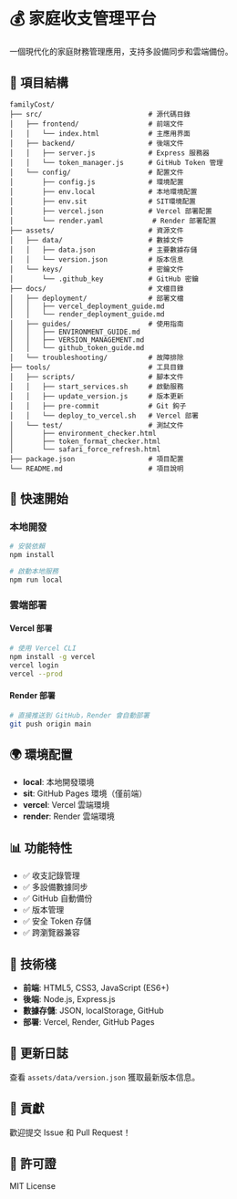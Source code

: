 # 💰 家庭收支管理平台

一個現代化的家庭財務管理應用，支持多設備同步和雲端備份。

## 📁 項目結構

```
familyCost/
├── src/                          # 源代碼目錄
│   ├── frontend/                 # 前端文件
│   │   └── index.html            # 主應用界面
│   ├── backend/                  # 後端文件
│   │   ├── server.js             # Express 服務器
│   │   └── token_manager.js      # GitHub Token 管理
│   └── config/                   # 配置文件
│       ├── config.js             # 環境配置
│       ├── env.local             # 本地環境配置
│       ├── env.sit               # SIT環境配置
│       ├── vercel.json           # Vercel 部署配置
│       └── render.yaml            # Render 部署配置
├── assets/                       # 資源文件
│   ├── data/                     # 數據文件
│   │   ├── data.json             # 主要數據存儲
│   │   └── version.json          # 版本信息
│   └── keys/                     # 密鑰文件
│       └── .github_key           # GitHub 密鑰
├── docs/                         # 文檔目錄
│   ├── deployment/               # 部署文檔
│   │   ├── vercel_deployment_guide.md
│   │   └── render_deployment_guide.md
│   ├── guides/                   # 使用指南
│   │   ├── ENVIRONMENT_GUIDE.md
│   │   ├── VERSION_MANAGEMENT.md
│   │   └── github_token_guide.md
│   └── troubleshooting/          # 故障排除
├── tools/                        # 工具目錄
│   ├── scripts/                  # 腳本文件
│   │   ├── start_services.sh     # 啟動服務
│   │   ├── update_version.js     # 版本更新
│   │   ├── pre-commit            # Git 鉤子
│   │   └── deploy_to_vercel.sh   # Vercel 部署
│   └── test/                     # 測試文件
│       ├── environment_checker.html
│       ├── token_format_checker.html
│       └── safari_force_refresh.html
├── package.json                  # 項目配置
└── README.md                     # 項目說明
```

## 🚀 快速開始

### 本地開發

```bash
# 安裝依賴
npm install

# 啟動本地服務
npm run local
```

### 雲端部署

#### Vercel 部署
```bash
# 使用 Vercel CLI
npm install -g vercel
vercel login
vercel --prod
```

#### Render 部署
```bash
# 直接推送到 GitHub，Render 會自動部署
git push origin main
```

## 🌍 環境配置

- **local**: 本地開發環境
- **sit**: GitHub Pages 環境（僅前端）
- **vercel**: Vercel 雲端環境
- **render**: Render 雲端環境

## 📊 功能特性

- ✅ 收支記錄管理
- ✅ 多設備數據同步
- ✅ GitHub 自動備份
- ✅ 版本管理
- ✅ 安全 Token 存儲
- ✅ 跨瀏覽器兼容

## 🔧 技術棧

- **前端**: HTML5, CSS3, JavaScript (ES6+)
- **後端**: Node.js, Express.js
- **數據存儲**: JSON, localStorage, GitHub
- **部署**: Vercel, Render, GitHub Pages

## 📝 更新日誌

查看 `assets/data/version.json` 獲取最新版本信息。

## 🤝 貢獻

歡迎提交 Issue 和 Pull Request！

## 📄 許可證

MIT License
